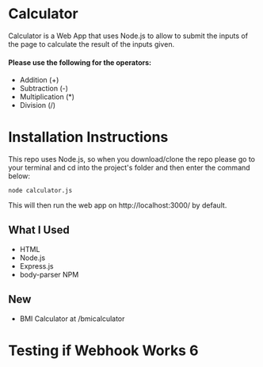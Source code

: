 # Calculator
Calculator is a Web App that uses Node.js to allow to submit the inputs of the page to calculate the result of the inputs given.

#### Please use the following for the operators:

- Addition (+)
- Subtraction (-)
- Multiplication (*)
- Division (/)

# Installation Instructions
This repo uses Node.js, so when you download/clone the repo please go to your terminal and cd into the project's folder and then enter the command below:

```
node calculator.js
```

This will then run the web app on http://localhost:3000/ by default.

## What I Used
- HTML
- Node.js
- Express.js
- body-parser NPM


## New
- BMI Calculator at /bmicalculator

# Testing if Webhook Works 6
